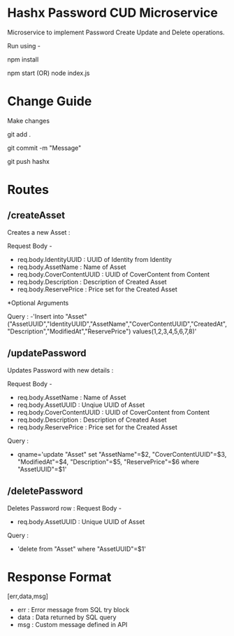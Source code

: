 # Hashx Password CUD Microservice
Microservice to implement Password Create Update and Delete operations.

Run using -

npm install

npm start (OR) node index.js

# Change Guide
Make changes

git add .

git commit -m "Message"

git push hashx 

# Routes

## /createAsset

Creates a new Asset :

Request Body - 
 - req.body.IdentityUUID : UUID of Identity from Identity 
 - req.body.AssetName  : Name of Asset
 - req.body.CoverContentUUID : UUID of CoverContent from Content
 - req.body.Description : Description of Created Asset
 - req.body.ReservePrice : Price set for the Created Asset
 
 *Optional Arguments 
 
Query : 
-'Insert into "Asset" ("AssetUUID","IdentityUUID","AssetName","CoverContentUUID","CreatedAt","Description","ModifiedAt","ReservePrice") values($1,$2,$3,$4,$5,$6,$7,$8)'

## /updatePassword

Updates  Password with new details : 

Request Body - 
- req.body.AssetName  : Name of Asset
- req.body.AssetUUID : Unqiue UUID of Asset
- req.body.CoverContentUUID : UUID of CoverContent from Content
- req.body.Description : Description of Created Asset
- req.body.ReservePrice : Price set for the Created Asset

 
 
Query : 
- qname='update "Asset" set "AssetName"=$2, "CoverContentUUID"=$3, "ModifiedAt"=$4, "Description"=$5, "ReservePrice"=$6  where "AssetUUID"=$1'  

## /deletePassword

Deletes Password row : 
Request Body - 
 - req.body.AssetUUID : Unique UUID of Asset
 
Query : 
- 'delete from "Asset" where "AssetUUID"=$1'



# Response Format

[err,data,msg]

 - err : Error message from SQL try block
 - data : Data returned by SQL query
 - msg : Custom message defined in API
